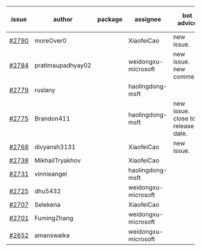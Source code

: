 | issue | author | package | assignee | bot advice | created date of issue | target release date | date from target |
| ------ | ------ | ------ | ------ | ------ | ------ | ------ | :-----: |
| [#2790](https://github.com/Azure/sdk-release-request/issues/2790) | moreOver0 |  | XiaofeiCao | new issue. | 05-12 | 05-19 |  |
| [#2784](https://github.com/Azure/sdk-release-request/issues/2784) | pratimaupadhyay02 |  | weidongxu-microsoft | new issue. new comment. | 05-12 | 05-16 |  |
| [#2779](https://github.com/Azure/sdk-release-request/issues/2779) | ruslany |  | haolingdong-msft |  | 05-12 | 05-24 |  |
| [#2775](https://github.com/Azure/sdk-release-request/issues/2775) | Brandon411 |  | haolingdong-msft | new issue. close to release date.  | 05-11 | 05-13 | 0 |
| [#2768](https://github.com/Azure/sdk-release-request/issues/2768) | divyansh3131 |  | XiaofeiCao | new issue. | 05-10 | 06-07 |  |
| [#2738](https://github.com/Azure/sdk-release-request/issues/2738) | MikhailTryakhov |  | XiaofeiCao |  | 04-25 | 05-02 |  |
| [#2731](https://github.com/Azure/sdk-release-request/issues/2731) | vinnieangel |  | haolingdong-msft |  | 04-21 | 05-05 |  |
| [#2725](https://github.com/Azure/sdk-release-request/issues/2725) | dhu5432 |  | weidongxu-microsoft |  | 04-21 | 05-02 |  |
| [#2707](https://github.com/Azure/sdk-release-request/issues/2707) | Selekena |  | XiaofeiCao |  | 04-15 | 05-02 |  |
| [#2701](https://github.com/Azure/sdk-release-request/issues/2701) | FumingZhang |  | weidongxu-microsoft |  | 04-15 | 04-19 |  |
| [#2652](https://github.com/Azure/sdk-release-request/issues/2652) | amanswaika |  | weidongxu-microsoft |  | 04-01 | 04-11 |  |
